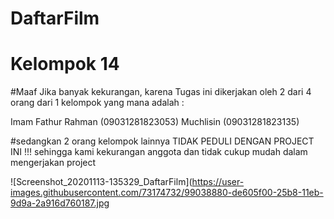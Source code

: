 # DaftarFilm
# Kelompok 14

#Maaf Jika banyak kekurangan, karena Tugas ini dikerjakan oleh 2 dari 4 orang dari 1 kelompok
yang mana adalah :

Imam Fathur Rahman (09031281823053)
Muchlisin (09031281823135)

#sedangkan 2 orang kelompok lainnya TIDAK PEDULI DENGAN PROJECT INI !!!
sehingga kami kekurangan anggota dan tidak cukup mudah dalam mengerjakan project 


![Screenshot_20201113-135329_DaftarFilm](https://user-images.githubusercontent.com/73174732/99038880-de605f00-25b8-11eb-9d9a-2a916d760187.jpg

